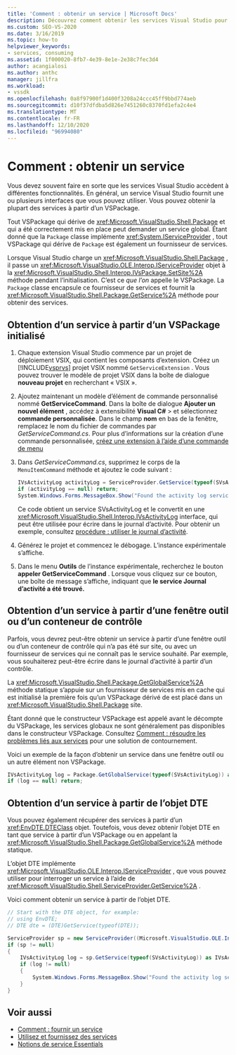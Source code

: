```yaml
---
title: 'Comment : obtenir un service | Microsoft Docs'
description: Découvrez comment obtenir les services Visual Studio pour accéder à différentes fonctionnalités. Vous pouvez obtenir la plupart des services à l’aide d’un VSPackage.
ms.custom: SEO-VS-2020
ms.date: 3/16/2019
ms.topic: how-to
helpviewer_keywords:
- services, consuming
ms.assetid: 1f000020-8fb7-4e39-8e1e-2e38c7fec3d4
author: acangialosi
ms.author: anthc
manager: jillfra
ms.workload:
- vssdk
ms.openlocfilehash: 0a8f97900f1d400f3208a24ccc45ff9bbd774aeb
ms.sourcegitcommit: d10f37dfdba5d826e7451260c8370fd1efa2c4e4
ms.translationtype: MT
ms.contentlocale: fr-FR
ms.lasthandoff: 12/10/2020
ms.locfileid: "96994080"
---
```

# <a name="how-to-get-a-service"></a>Comment : obtenir un service

Vous devez souvent faire en sorte que les services Visual Studio accèdent à différentes fonctionnalités. En général, un service Visual Studio fournit une ou plusieurs interfaces que vous pouvez utiliser. Vous pouvez obtenir la plupart des services à partir d’un VSPackage.

Tout VSPackage qui dérive de <xref:Microsoft.VisualStudio.Shell.Package> et qui a été correctement mis en place peut demander un service global. Étant donné que la `Package` classe implémente <xref:System.IServiceProvider> , tout VSPackage qui dérive de `Package` est également un fournisseur de services.

Lorsque Visual Studio charge un <xref:Microsoft.VisualStudio.Shell.Package> , il passe un <xref:Microsoft.VisualStudio.OLE.Interop.IServiceProvider> objet à la <xref:Microsoft.VisualStudio.Shell.Interop.IVsPackage.SetSite%2A> méthode pendant l’initialisation. C’est ce *que l’on* appelle le VSPackage. La `Package` classe encapsule ce fournisseur de services et fournit la <xref:Microsoft.VisualStudio.Shell.Package.GetService%2A> méthode pour obtenir des services.

## <a name="getting-a-service-from-an-initialized-vspackage"></a>Obtention d’un service à partir d’un VSPackage initialisé

1. Chaque extension Visual Studio commence par un projet de déploiement VSIX, qui contient les composants d’extension. Créez un [!INCLUDE[vsprvs](../code-quality/includes/vsprvs_md.md)] projet VSIX nommé `GetServiceExtension` . Vous pouvez trouver le modèle de projet VSIX dans la boîte de dialogue **nouveau projet** en recherchant « VSIX ».

2. Ajoutez maintenant un modèle d’élément de commande personnalisé nommé **GetServiceCommand**. Dans la boîte de dialogue **Ajouter un nouvel élément** , accédez à extensibilité **Visual C#**  >   et sélectionnez **commande personnalisée**. Dans le champ **nom** en bas de la fenêtre, remplacez le nom du fichier de commandes par *GetServiceCommand.cs*. Pour plus d’informations sur la création d’une commande personnalisée, [créez une extension à l’aide d’une commande de menu](../extensibility/creating-an-extension-with-a-menu-command.md)

3. Dans *GetServiceCommand.cs*, supprimez le corps de la `MenuItemCommand` méthode et ajoutez le code suivant :

   ```csharp
   IVsActivityLog activityLog = ServiceProvider.GetService(typeof(SVsActivityLog)) as IVsActivityLog;
   if (activityLog == null) return;
   System.Windows.Forms.MessageBox.Show("Found the activity log service.");

   ```

    Ce code obtient un service SVsActivityLog et le convertit en une <xref:Microsoft.VisualStudio.Shell.Interop.IVsActivityLog> interface, qui peut être utilisée pour écrire dans le journal d’activité. Pour obtenir un exemple, consultez [procédure : utiliser le journal d’activité](../extensibility/how-to-use-the-activity-log.md).

4. Générez le projet et commencez le débogage. L’instance expérimentale s’affiche.

5. Dans le menu **Outils** de l’instance expérimentale, recherchez le bouton **appeler GetServiceCommand** . Lorsque vous cliquez sur ce bouton, une boîte de message s’affiche, indiquant que **le service Journal d’activité a été trouvé.**

## <a name="getting-a-service-from-a-tool-window-or-control-container"></a>Obtention d’un service à partir d’une fenêtre outil ou d’un conteneur de contrôle

Parfois, vous devrez peut-être obtenir un service à partir d’une fenêtre outil ou d’un conteneur de contrôle qui n’a pas été sur site, ou avec un fournisseur de services qui ne connaît pas le service souhaité. Par exemple, vous souhaiterez peut-être écrire dans le journal d’activité à partir d’un contrôle.

La <xref:Microsoft.VisualStudio.Shell.Package.GetGlobalService%2A> méthode statique s’appuie sur un fournisseur de services mis en cache qui est initialisé la première fois qu’un VSPackage dérivé de est placé dans un <xref:Microsoft.VisualStudio.Shell.Package> site.

Étant donné que le constructeur VSPackage est appelé avant le décompte du VSPackage, les services globaux ne sont généralement pas disponibles dans le constructeur VSPackage. Consultez [Comment : résoudre les problèmes liés aux services](../extensibility/how-to-troubleshoot-services.md) pour une solution de contournement.

Voici un exemple de la façon d’obtenir un service dans une fenêtre outil ou un autre élément non VSPackage.

```csharp
IVsActivityLog log = Package.GetGlobalService(typeof(SVsActivityLog)) as IVsActivityLog;
if (log == null) return;
```

## <a name="getting-a-service-from-the-dte-object"></a>Obtention d’un service à partir de l’objet DTE

Vous pouvez également récupérer des services à partir d’un <xref:EnvDTE.DTEClass> objet. Toutefois, vous devez obtenir l’objet DTE en tant que service à partir d’un VSPackage ou en appelant la <xref:Microsoft.VisualStudio.Shell.Package.GetGlobalService%2A> méthode statique.

L’objet DTE implémente <xref:Microsoft.VisualStudio.OLE.Interop.IServiceProvider> , que vous pouvez utiliser pour interroger un service à l’aide de <xref:Microsoft.VisualStudio.Shell.ServiceProvider.GetService%2A> .

Voici comment obtenir un service à partir de l’objet DTE.

```csharp
// Start with the DTE object, for example: 
// using EnvDTE;
// DTE dte = (DTE)GetService(typeof(DTE));

ServiceProvider sp = new ServiceProvider((Microsoft.VisualStudio.OLE.Interop.IServiceProvider)dte);
if (sp != null)
{
    IVsActivityLog log = sp.GetService(typeof(SVsActivityLog)) as IVsActivityLog;
    if (log != null)
    {
        System.Windows.Forms.MessageBox.Show("Found the activity log service.");
    }
}
```

## <a name="see-also"></a>Voir aussi

- [Comment : fournir un service](../extensibility/how-to-provide-a-service.md)
- [Utilisez et fournissez des services](../extensibility/using-and-providing-services.md)
- [Notions de service Essentials](../extensibility/internals/service-essentials.md)
